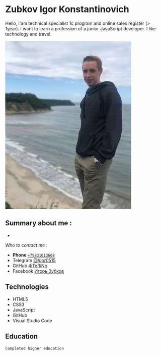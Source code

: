 # Zubkov Igor Konstantinovich
Hello, i'am technical specialist 1c program and online sales register (> 1year). I want to learn a profession of a junior JavaScript developer. I like technology and travel.

![resume.png](image.png) 

## Summary about me :
- 

*Who to contact me :* 
- **Phone** [`+79831013668`](number+79831013668)
- Telegram [@Igor0515](https//t.me/Igor0515)
- GitHub [4iTeRiNo](https://github.com/4iTeRiNo)
- Facebook [Игорь Зубков]()

## Technologies
- HTML5
- CSS3
- JavaScript
- GitHub
- Visual Studio Code

## Education
	Completed higher education
